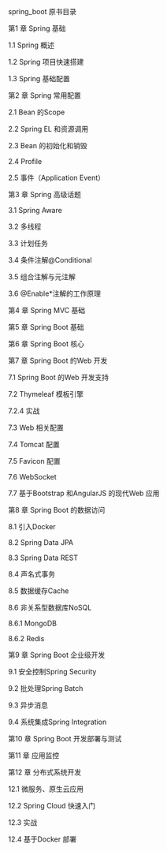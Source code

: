 spring_boot 原书目录

第1 章 Spring 基础

1.1 Spring 概述 

1.2 Spring 项目快速搭建 

1.3 Spring 基础配置 

第2 章 Spring 常用配置  

2.1 Bean 的Scope  

2.2 Spring EL 和资源调用  

2.3 Bean 的初始化和销毁 

2.4 Profile 

2.5 事件（Application Event） 

第3 章 Spring 高级话题  

3.1 Spring Aware  

3.2 多线程  

3.3 计划任务  

3.4 条件注解@Conditional  

3.5 组合注解与元注解  

3.6 @Enable*注解的工作原理  

第4 章 Spring MVC 基础  

第5 章 Spring Boot 基础 

第6 章 Spring Boot 核心 

第7 章 Spring Boot 的Web 开发 

7.1 Spring Boot 的Web 开发支持

7.2 Thymeleaf 模板引擎  

7.2.4 实战  

7.3 Web 相关配置  

7.4 Tomcat 配置 

7.5 Favicon 配置  

7.6 WebSocket 

7.7 基于Bootstrap 和AngularJS 的现代Web 应用

第8 章 Spring Boot 的数据访问 

8.1 引入Docker  

8.2 Spring Data JPA 

8.3 Spring Data REST  

8.4 声名式事务  

8.5 数据缓存Cache 

8.6 非关系型数据库NoSQL 

8.6.1 MongoDB 

8.6.2 Redis 

第9 章 Spring Boot 企业级开发 

9.1 安全控制Spring Security 

9.2 批处理Spring Batch  

9.3 异步消息  

9.4 系统集成Spring Integration

第10 章 Spring Boot 开发部署与测试

第11 章 应用监控  

第12 章 分布式系统开发  

12.1 微服务、原生云应用 

12.2 Spring Cloud 快速入门  

12.3 实战   

12.4 基于Docker 部署
